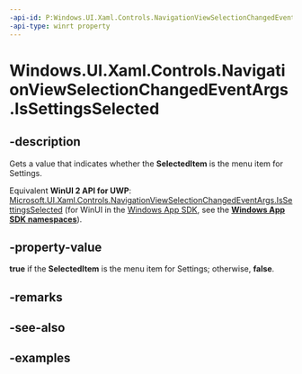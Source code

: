 ```yaml
---
-api-id: P:Windows.UI.Xaml.Controls.NavigationViewSelectionChangedEventArgs.IsSettingsSelected
-api-type: winrt property
---
```


<!-- Property syntax.
public bool IsSettingsSelected { get; }
-->

# Windows.UI.Xaml.Controls.NavigationViewSelectionChangedEventArgs.IsSettingsSelected

## -description

Gets a value that indicates whether the **SelectedItem** is the menu item for Settings.

Equivalent **WinUI 2 API for UWP**: [Microsoft.UI.Xaml.Controls.NavigationViewSelectionChangedEventArgs.IsSettingsSelected](/windows/winui/api/microsoft.ui.xaml.controls.navigationviewselectionchangedeventargs.issettingsselected) (for WinUI in the [Windows App SDK](/windows/apps/windows-app-sdk/), see the **[Windows App SDK namespaces](/windows/windows-app-sdk/api/winrt/)**).

## -property-value

**true** if the **SelectedItem** is the menu item for Settings; otherwise, **false**.

## -remarks

## -see-also

## -examples


